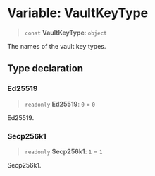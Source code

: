 # Variable: VaultKeyType

> `const` **VaultKeyType**: `object`

The names of the vault key types.

## Type declaration

### Ed25519

> `readonly` **Ed25519**: `0` = `0`

Ed25519.

### Secp256k1

> `readonly` **Secp256k1**: `1` = `1`

Secp256k1.
